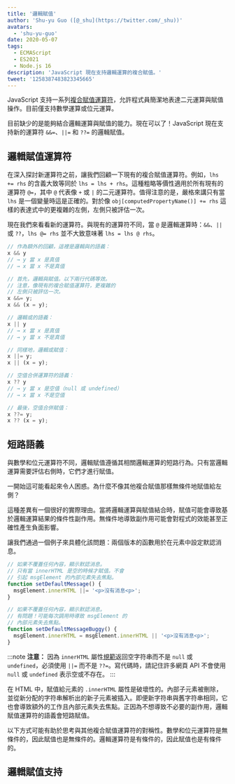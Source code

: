 ```yaml
---
title: '邏輯賦值'
author: 'Shu-yu Guo ([@_shu](https://twitter.com/_shu))'
avatars:
  - 'shu-yu-guo'
date: 2020-05-07
tags:
  - ECMAScript
  - ES2021
  - Node.js 16
description: 'JavaScript 現在支持邏輯運算的複合賦值。'
tweet: '1258387483823345665'
---
```

JavaScript 支持一系列[複合賦值運算符](https://developer.mozilla.org/en-US/docs/Web/JavaScript/Reference/Operators/Assignment_Operators)，允許程式員簡潔地表達二元運算與賦值操作。目前僅支持數學運算或位元運算。

<!--truncate-->
目前缺少的是能夠結合邏輯運算與賦值的能力。現在可以了！JavaScript 現在支持新的運算符 `&&=`、`||=` 和 `??=` 的邏輯賦值。

## 邏輯賦值運算符

在深入探討新運算符之前，讓我們回顧一下現有的複合賦值運算符。例如，`lhs += rhs` 的含義大致等同於 `lhs = lhs + rhs`。這種粗略等價性適用於所有現有的運算符 `@=`，其中 `@` 代表像 `+` 或 `|` 的二元運算符。值得注意的是，嚴格來講只有當 `lhs` 是一個變量時這是正確的。對於像 `obj[computedPropertyName()] += rhs` 這樣的表達式中的更複雜的左側，左側只被評估一次。

現在我們來看看新的運算符。與現有的運算符不同，當 `@` 是邏輯運算時：`&&`、`||` 或 `??`，`lhs @= rhs` 並不大致意味著 `lhs = lhs @ rhs`。

```js
// 作為額外的回顧，這裡是邏輯與的語義：
x && y
// → y 當 x 是真值
// → x 當 x 不是真值

// 首先，邏輯與賦值。以下兩行代碼等效。
// 注意，像現有的複合賦值運算符，更複雜的
// 左側只被評估一次。
x &&= y;
x && (x = y);

// 邏輯或的語義：
x || y
// → x 當 x 是真值
// → y 當 x 不是真值

// 同樣地，邏輯或賦值：
x ||= y;
x || (x = y);

// 空值合併運算符的語義：
x ?? y
// → y 當 x 是空值（null 或 undefined）
// → x 當 x 不是空值

// 最後，空值合併賦值：
x ??= y;
x ?? (x = y);
```

## 短路語義

與數學和位元運算符不同，邏輯賦值遵循其相關邏輯運算的短路行為。只有當邏輯運算需要評估右側時，它們才進行賦值。

一開始這可能看起來令人困惑。為什麼不像其他複合賦值那樣無條件地賦值給左側？

這種差異有一個很好的實際理由。當將邏輯運算與賦值結合時，賦值可能會導致基於邏輯運算結果的條件性副作用。無條件地導致副作用可能會對程式的效能甚至正確性產生負面影響。

讓我們通過一個例子來具體化該問題：兩個版本的函數用於在元素中設定默認消息。

```js
// 如果不覆蓋任何內容，顯示默認消息。
// 只有當 innerHTML 是空的時候才賦值。不會
// 引起 msgElement 的內部元素失去焦點。
function setDefaultMessage() {
  msgElement.innerHTML ||= '<p>沒有消息<p>';
}

// 如果不覆蓋任何內容，顯示默認消息。
// 有問題！可能每次調用時導致 msgElement 的
// 內部元素失去焦點。
function setDefaultMessageBuggy() {
  msgElement.innerHTML = msgElement.innerHTML || '<p>沒有消息<p>';
}
```

:::note
**注意：** 因為 `innerHTML` 屬性[規範](https://w3c.github.io/DOM-Parsing/#dom-innerhtml-innerhtml)返回空字符串而不是 `null` 或 `undefined`，必須使用 `||=` 而不是 `??=`。寫代碼時，請記住許多網頁 API 不會使用 `null` 或 `undefined` 表示空或不存在。
:::

在 HTML 中，賦值給元素的 `.innerHTML` 屬性是破壞性的。內部子元素被刪除，並從新分配的字符串解析出的新子元素被插入。即便新字符串與舊字符串相同，它也會導致額外的工作且內部元素失去焦點。正因為不想導致不必要的副作用，邏輯賦值運算符的語義會短路賦值。

以下方式可能有助於思考與其他複合賦值運算符的對稱性。數學和位元運算符是無條件的，因此賦值也是無條件的。邏輯運算符是有條件的，因此賦值也是有條件的。

## 邏輯賦值支持

<feature-support chrome="85"
                 firefox="79 https://bugzilla.mozilla.org/show_bug.cgi?id=1629106"
                 safari="14 https://developer.apple.com/documentation/safari-release-notes/safari-14-beta-release-notes#New-Features:~:text=新增%20邏輯賦值運算符%20支援。"
                 nodejs="16"
                 babel="是 https://babeljs.io/docs/en/babel-plugin-proposal-logical-assignment-operators"></feature-support>
